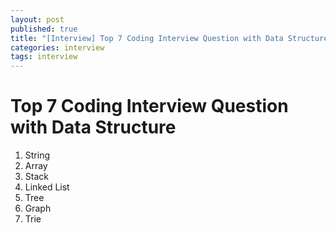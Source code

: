 ```yaml
---
layout: post
published: true
title: "[Interview] Top 7 Coding Interview Question with Data Structure"
categories: interview
tags: interview 
---
```


# Top 7 Coding Interview Question with Data Structure

1. String
2. Array
3. Stack
4. Linked List
5. Tree
6. Graph
7. Trie


